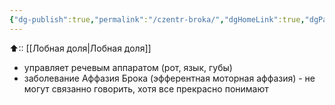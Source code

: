 ```yaml
---
{"dg-publish":true,"permalink":"/czentr-broka/","dgHomeLink":true,"dgPassFrontmatter":false}
---
```



⬆:: [[Лобная доля|Лобная доля]]

- управляет речевым аппаратом (рот, язык, губы)
- заболевание Аффазия Брока (эфферентная моторная аффазия) - не могут связанно говорить, хотя все прекрасно понимают